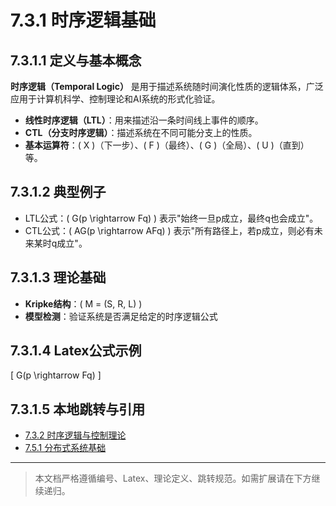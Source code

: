 # 7.3.1 时序逻辑基础

## 7.3.1.1 定义与基本概念

**时序逻辑（Temporal Logic）** 是用于描述系统随时间演化性质的逻辑体系，广泛应用于计算机科学、控制理论和AI系统的形式化验证。

- **线性时序逻辑（LTL）**：用来描述沿一条时间线上事件的顺序。
- **CTL（分支时序逻辑）**：描述系统在不同可能分支上的性质。
- **基本运算符**：\( X \)（下一步）、\( F \)（最终）、\( G \)（全局）、\( U \)（直到）等。

## 7.3.1.2 典型例子

- LTL公式：\( G(p \rightarrow Fq) \) 表示"始终一旦p成立，最终q也会成立"。
- CTL公式：\( AG(p \rightarrow AFq) \) 表示"所有路径上，若p成立，则必有未来某时q成立"。

## 7.3.1.3 理论基础

- **Kripke结构**：\( M = (S, R, L) \)
- **模型检测**：验证系统是否满足给定的时序逻辑公式

## 7.3.1.4 Latex公式示例

\[
G(p \rightarrow Fq)
\]

## 7.3.1.5 本地跳转与引用

- [7.3.2 时序逻辑与控制理论](../7.3.2%20时序逻辑与控制理论.md)
- [7.5.1 分布式系统基础](../7.5%20分布式/7.5.1%20分布式系统基础.md)

---

> 本文档严格遵循编号、Latex、理论定义、跳转规范。如需扩展请在下方继续递归。
